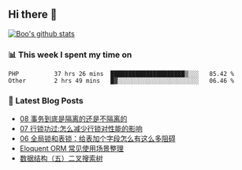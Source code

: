 ## Hi there 👋

[![Boo's github stats](https://github-readme-stats.vercel.app/api?username=0xAiKang)](https://github.com/anuraghazra/github-readme-stats)

<!-- [![Most Used Langs](https://github-readme-stats.vercel.app/api/top-langs/?username=0xAiKang)](https://github.com/anuraghazra/github-readme-stats) -->

### 📊 This week I spent my time on
<!--START_SECTION:waka-->

```text
PHP          37 hrs 26 mins  █████████████████████▒░░░   85.42 %
Other        2 hrs 49 mins   █▓░░░░░░░░░░░░░░░░░░░░░░░   06.46 %
```

<!--END_SECTION:waka-->

### 📕 Latest Blog Posts
<!-- BLOG-POST-LIST:START -->
- [08 事务到底是隔离的还是不隔离的](https://www.0x2beace.com/is-the-transaction-isolated-or-not/)
- [07 行锁功过:怎么减少行锁对性能的影响](https://www.0x2beace.com/row-lock-merits-and-demerits-how-to-reduce-the-impact-of-row-locks-on-performance/)
- [06 全局锁和表锁：给表加个字段怎么有这么多阻碍](https://www.0x2beace.com/global-lock-and-table-lock-how-can-there-be-so-many-obstacles-to-adding-a-field-to-a-table/)
- [Eloquent ORM 常见使用场景整理](https://www.0x2beace.com/common-usage-scenarios-of-eloquent-orm/)
- [数据结构（五）二叉搜索树](https://www.0x2beace.com/data-structure-5-binary-search-tree/)
<!-- BLOG-POST-LIST:END -->

